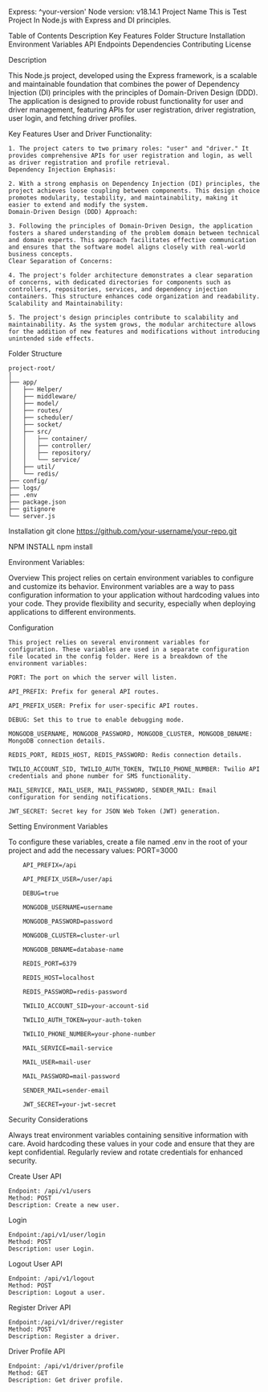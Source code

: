 Express: ^your-version'
Node version: v18.14.1
Project Name
 This is Test Project In  Node.js  with Express and DI principles.

Table of Contents
    Description
    Key Features
    Folder Structure
    Installation
    Environment Variables
    API Endpoints
    Dependencies
    Contributing
    License

Description

   This Node.js project, developed using the Express framework, is a scalable and maintainable foundation that combines the power of Dependency Injection (DI) principles with the principles of Domain-Driven Design (DDD). The application is designed to provide robust functionality for user and driver management, featuring APIs for user registration, driver registration, user login, and fetching driver profiles.

Key Features
    User and Driver Functionality:

    1. The project caters to two primary roles: "user" and "driver." It provides comprehensive APIs for user registration and login, as well as driver registration and profile retrieval.
    Dependency Injection Emphasis:

    2. With a strong emphasis on Dependency Injection (DI) principles, the project achieves loose coupling between components. This design choice promotes modularity, testability, and maintainability, making it easier to extend and modify the system.
    Domain-Driven Design (DDD) Approach:

    3. Following the principles of Domain-Driven Design, the application fosters a shared understanding of the problem domain between technical and domain experts. This approach facilitates effective communication and ensures that the software model aligns closely with real-world business concepts.
    Clear Separation of Concerns:

    4. The project's folder architecture demonstrates a clear separation of concerns, with dedicated directories for components such as controllers, repositories, services, and dependency injection containers. This structure enhances code organization and readability.
    Scalability and Maintainability:

    5. The project's design principles contribute to scalability and maintainability. As the system grows, the modular architecture allows for the addition of new features and modifications without introducing unintended side effects.

Folder Structure

    project-root/
    │
    ├── app/
    │   ├── Helper/
    │   ├── middleware/
    │   ├── model/
    │   ├── routes/
    │   ├── scheduler/
    │   ├── socket/
    │   ├── src/
    │   │   ├── container/
    │   │   ├── controller/
    │   │   ├── repository/
    │   │   └── service/
    │   ├── util/
    │   └── redis/
    ├── config/
    ├── logs/
    ├── .env
    ├── package.json
    ├── gitignore
    └── server.js

Installation
    git clone https://github.com/your-username/your-repo.git

NPM INSTALL
    npm install



Environment Variables:

 Overview
    This project relies on certain environment variables to configure and customize its behavior. Environment variables are a way to pass configuration information to your application without hardcoding values into your code. They provide flexibility and security, especially when deploying applications to different environments.

Configuration
 
    This project relies on several environment variables for configuration. These variables are used in a separate configuration file located in the config folder. Here is a breakdown of the environment variables:

    PORT: The port on which the server will listen.

    API_PREFIX: Prefix for general API routes.

    API_PREFIX_USER: Prefix for user-specific API routes.

    DEBUG: Set this to true to enable debugging mode.

    MONGODB_USERNAME, MONGODB_PASSWORD, MONGODB_CLUSTER, MONGODB_DBNAME: MongoDB connection details.

    REDIS_PORT, REDIS_HOST, REDIS_PASSWORD: Redis connection details.

    TWILIO_ACCOUNT_SID, TWILIO_AUTH_TOKEN, TWILIO_PHONE_NUMBER: Twilio API credentials and phone number for SMS functionality.

    MAIL_SERVICE, MAIL_USER, MAIL_PASSWORD, SENDER_MAIL: Email configuration for sending notifications.

    JWT_SECRET: Secret key for JSON Web Token (JWT) generation.

Setting Environment Variables

   To configure these variables, create a file named .env in the root of your project and add the necessary values:
        PORT=3000

        API_PREFIX=/api

        API_PREFIX_USER=/user/api

        DEBUG=true

        MONGODB_USERNAME=username

        MONGODB_PASSWORD=password

        MONGODB_CLUSTER=cluster-url

        MONGODB_DBNAME=database-name

        REDIS_PORT=6379

        REDIS_HOST=localhost

        REDIS_PASSWORD=redis-password

        TWILIO_ACCOUNT_SID=your-account-sid

        TWILIO_AUTH_TOKEN=your-auth-token

        TWILIO_PHONE_NUMBER=your-phone-number

        MAIL_SERVICE=mail-service

        MAIL_USER=mail-user

        MAIL_PASSWORD=mail-password

        SENDER_MAIL=sender-email

        JWT_SECRET=your-jwt-secret

Security Considerations

Always treat environment variables containing sensitive information with care. Avoid hardcoding these values in your code and ensure that they are kept confidential. Regularly review and rotate credentials for enhanced security.
 
Create User API

    Endpoint: /api/v1/users
    Method: POST
    Description: Create a new user.

Login

    Endpoint:/api/v1/user/login
    Method: POST
    Description: user Login.

Logout User API

    Endpoint: /api/v1/logout
    Method: POST
    Description: Logout a user.

Register Driver API

    Endpoint:/api/v1/driver/register
    Method: POST
    Description: Register a driver.
   
Driver Profile API

    Endpoint: /api/v1/driver/profile
    Method: GET
    Description: Get driver profile.

 